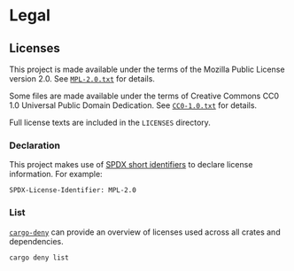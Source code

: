 # Legal

## Licenses

This project is made available under the terms of the Mozilla Public License
version 2.0. See [`MPL-2.0.txt`](./LICENSES/MPL-2.0.txt) for details.

Some files are made available under the terms of Creative Commons CC0 1.0
Universal Public Domain Dedication. See [`CC0-1.0.txt`](./LICENSES/CC0-1.0.txt)
for details.

Full license texts are included in the `LICENSES` directory.

### Declaration

This project makes use of [SPDX short identifiers][SPDX] to declare license
information. For example:

```
SPDX-License-Identifier: MPL-2.0
```

### List

[`cargo-deny`] can provide an overview of licenses used across all crates and
dependencies.

```
cargo deny list
```


[SPDX]: https://spdx.org/licenses/
[`cargo-deny`]: https://github.com/EmbarkStudios/cargo-deny
